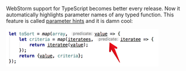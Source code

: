 WebStorm support for TypeScript becomes better every release. Now it automatically highlights parameter names of any typed function. This feature is called [parameter hints](https://goo.gl/4YBsCu) and it is damn cool:

![WebStorm auto highlight](ts-params-naming.png)
